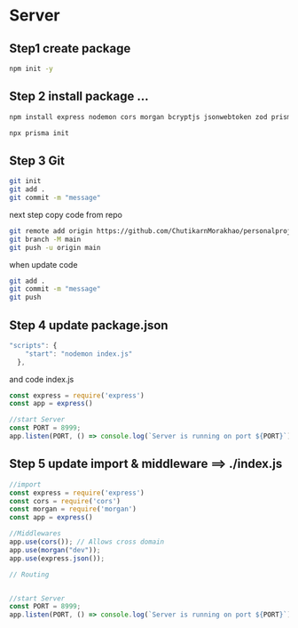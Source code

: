 # Server 

## Step1 create package 

```bash
npm init -y

```

## Step 2 install package ...

```bash
npm install express nodemon cors morgan bcryptjs jsonwebtoken zod prisma

```
```bash
npx prisma init
```

## Step 3 Git 
```bash
git init
git add . 
git commit -m "message"
```
next step 
copy code from repo 

``` bash
git remote add origin https://github.com/ChutikarnMorakhao/personalproject-api.git
git branch -M main
git push -u origin main 
``` 

when update code
```bash
git add .
git commit -m "message"
git push
``` 

## Step 4 update package.json 

```js
"scripts": {
    "start": "nodemon index.js"
  },
``` 

and code index.js

```js
const express = require('express')
const app = express()

//start Server
const PORT = 8999; 
app.listen(PORT, () => console.log(`Server is running on port ${PORT}`));

```

## Step 5 update import & middleware  ==> ./index.js
```js 
//import 
const express = require('express')
const cors = require('cors')
const morgan = require('morgan')
const app = express()

//Middlewares
app.use(cors()); // Allows cross domain 
app.use(morgan("dev")); 
app.use(express.json()); 

// Routing 


//start Server
const PORT = 8999; 
app.listen(PORT, () => console.log(`Server is running on port ${PORT}`));

```











